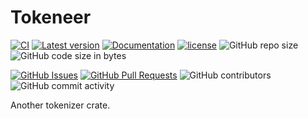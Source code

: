 ﻿# Tokeneer

[![CI](https://github.com/YdrMaster/tokeneer/actions/workflows/build.yml/badge.svg?branch=main)](https://github.com/YdrMaster/tokeneer/actions)
[![Latest version](https://img.shields.io/crates/v/tokeneer.svg)](https://crates.io/crates/tokeneer)
[![Documentation](https://docs.rs/tokeneer/badge.svg)](https://docs.rs/tokeneer)
[![license](https://img.shields.io/github/license/YdrMaster/tokeneer)](https://mit-license.org/)
![GitHub repo size](https://img.shields.io/github/repo-size/YdrMaster/tokeneer)
![GitHub code size in bytes](https://img.shields.io/github/languages/code-size/YdrMaster/tokeneer)

[![GitHub Issues](https://img.shields.io/github/issues/YdrMaster/tokeneer)](https://github.com/YdrMaster/tokeneer/issues)
[![GitHub Pull Requests](https://img.shields.io/github/issues-pr/YdrMaster/tokeneer)](https://github.com/YdrMaster/tokeneer/pulls)
![GitHub contributors](https://img.shields.io/github/contributors/YdrMaster/tokeneer)
![GitHub commit activity](https://img.shields.io/github/commit-activity/m/YdrMaster/tokeneer)

Another tokenizer crate.
